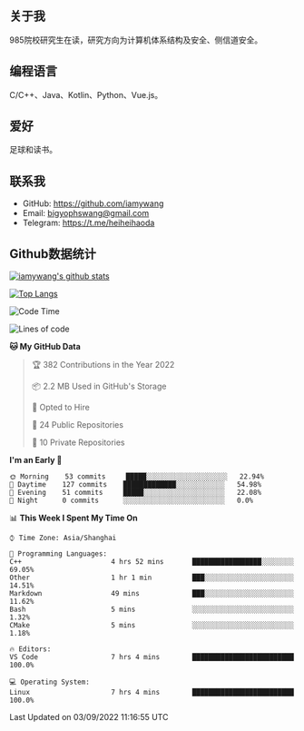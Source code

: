 ## 关于我

985院校研究生在读，研究方向为计算机体系结构及安全、侧信道安全。

## 编程语言

C/C++、Java、Kotlin、Python、Vue.js。

## 爱好

足球和读书。

## 联系我

- GitHub: https://github.com/iamywang
- Email: bigyophswang@gmail.com
- Telegram: https://t.me/heiheihaoda

## Github数据统计

[![iamywang's github stats](https://github-readme-stats.vercel.app/api?username=iamywang&count_private=true&show_icons=true)]()

[![Top Langs](https://github-readme-stats.vercel.app/api/top-langs/?username=iamywang&layout=compact)]()

<!--START_SECTION:waka-->
![Code Time](http://img.shields.io/badge/Code%20Time-527%20hrs%202%20mins-blue)

![Lines of code](https://img.shields.io/badge/From%20Hello%20World%20I%27ve%20Written--64%20Thousand%20lines%20of%20code-blue)

**🐱 My GitHub Data** 

> 🏆 382 Contributions in the Year 2022
 > 
> 📦 2.2 MB Used in GitHub's Storage 
 > 
> 💼 Opted to Hire
 > 
> 📜 24 Public Repositories 
 > 
> 🔑 10 Private Repositories  
 > 
**I'm an Early 🐤** 

```text
🌞 Morning    53 commits     █████░░░░░░░░░░░░░░░░░░░░   22.94% 
🌆 Daytime    127 commits    █████████████░░░░░░░░░░░░   54.98% 
🌃 Evening    51 commits     █████░░░░░░░░░░░░░░░░░░░░   22.08% 
🌙 Night      0 commits      ░░░░░░░░░░░░░░░░░░░░░░░░░   0.0%

```


📊 **This Week I Spent My Time On** 

```text
⌚︎ Time Zone: Asia/Shanghai

💬 Programming Languages: 
C++                      4 hrs 52 mins       █████████████████░░░░░░░░   69.05% 
Other                    1 hr 1 min          ███░░░░░░░░░░░░░░░░░░░░░░   14.51% 
Markdown                 49 mins             ███░░░░░░░░░░░░░░░░░░░░░░   11.62% 
Bash                     5 mins              ░░░░░░░░░░░░░░░░░░░░░░░░░   1.32% 
CMake                    5 mins              ░░░░░░░░░░░░░░░░░░░░░░░░░   1.18%

🔥 Editors: 
VS Code                  7 hrs 4 mins        █████████████████████████   100.0%

💻 Operating System: 
Linux                    7 hrs 4 mins        █████████████████████████   100.0%

```


 Last Updated on 03/09/2022 11:16:55 UTC
<!--END_SECTION:waka-->
